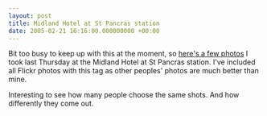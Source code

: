 ```yaml
---
layout: post
title: Midland Hotel at St Pancras station
date: 2005-02-21 16:16:00.000000000 +00:00
---
```

Bit too busy to keep up with this at the moment, so <a href="http://www.flickr.com/photos/tags/stpancras">here's a few photos</a> I took last Thursday at the Midland Hotel at St Pancras station. I've included all Flickr photos with this tag as other peoples' photos are much better than mine.

Interesting to see how many people choose the same shots. And how differently they come out.
